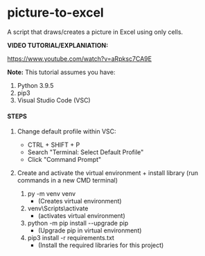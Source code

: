 # picture-to-excel

A script that draws/creates a picture in Excel using only cells.

**VIDEO TUTORIAL/EXPLANIATION:**

https://www.youtube.com/watch?v=aRpksc7CA9E


**Note:** This tutorial assumes you have:
  1. Python 3.9.5 
  2. pip3
  3. Visual Studio Code (VSC)


#### STEPS
1. Change default profile within VSC:
    * CTRL + SHIFT + P
    * Search "Terminal: Select Default Profile"
    * Click "Command Prompt" 
   
2. Create and activate the virtual environment + install library (run commands in a new CMD terminal)
   1. py -m venv venv 
      * (Creates virtual environment)
   2. venv\Scripts\activate                   
      * (activates virtual environment)
   3. python -m pip install --upgrade pip     
      * (Upgrade pip in virtual environment)
   4. pip3 install -r requirements.txt
      * (Install the required libraries for this project)
